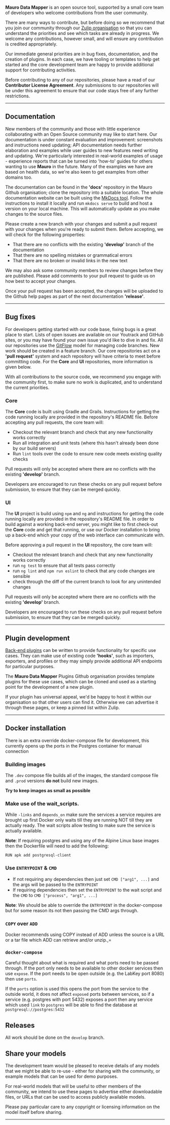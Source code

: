 **Mauro Data Mapper** is an open source tool, supported by a small core team of developers who welcome contributions from the user community. 

There are
many ways to contribute, but before doing so we recommend that you join our community through our
[Zulip organisation](https://maurodatamapper.zulipchat.com) so that you can understand the priorities and see which tasks are already in progress. We
welcome any contributions, however small, and will ensure any contribution is credited appropriately.

Our immediate general priorities are in bug fixes, documentation, and the creation of plugins. In each case, we have tooling or templates to help get
started and the core development team are happy to provide additional support for contributing activities.

Before contributing to any of our repositories, please have a read of our **Contributor License Agreement**. Any submissions to our repositories will
be under this agreement to ensure that our code stays free of any further restrictions.

---

## Documentation

New members of the community and those with little experience collaborating with an Open Source community may like to start here. Our documentation
is under constant evaluation and improvement: screenshots and instructions need updating; API documentation needs further elaboration and examples while
user guides to new features need writing and updating. We're particularly interested in real-world examples of usage - experience reports that can be
turned into 'how-to' guides for others wanting to use **Mauro** in the future. Many of the examples we have are based on health data, so we're also keen
to get examples from other domains too.

The documentation can be found in the **'docs'** repository in the Mauro Github organisation; clone the repository into a suitable location. The whole
documentation website can be built using the [MkDocs tool](https://www.mkdocs.org). Follow the instructions to install it locally and run
`mkdocs serve` to build and host a version on your local machine. This will automatically update as you make changes to the source files.

Please create a new branch with your changes and submit a pull request with your changes when you're ready to submit them. Before accepting, we will
check for the following properties:

- That there are no conflicts with the existing **'develop'** branch of the documentation
- That there are no spelling mistakes or grammatical errors
- That there are no broken or invalid links in the new text

We may also ask some community members to review changes before they are published. Please add comments to your pull request to guide us on how best
to accept your changes.

Once your pull request has been accepted, the changes will be uploaded to the Github help pages as part of the next documentation **'release'**.

---

## Bug fixes

For developers getting started with our code base, fixing bugs is a great place to start. Lists of open issues are available on our Youtrack and
GitHub sites, or you may have found your own issue you'd like to dive in and fix. All our repositories use
the [GitFlow](https://nvie.com/posts/a-successful-git-branching-model/) model for managing code branches. New work should be created in a feature
branch. Our core repositories act on a **'pull request'** system and each repository will have criteria to meet before committing code. For the **Core** and
**UI** repositories, more information is given below.

With all contributions to the source code, we recommend you engage with the community first, to make sure no work is duplicated, and to understand the
current priorities.

### Core

The **Core** code is built using Gradle and Grails. Instructions for getting the code running locally are provided in the repository's README file.
Before accepting any pull requests, the core team will:

- Checkout the relevant branch and check that any new functionality works correctly
- Run all integration and unit tests (where this hasn't already been done by our build servers)
- Run `lint` tools over the code to ensure new code meets existing quality checks

Pull requests will only be accepted where there are no conflicts with the existing **'develop'** branch.

Developers are encouraged to run these checks on any pull request before submission, to ensure that they can be merged quickly.

### UI

The **UI** project is build using `npm` and `ng` and instructions for getting the code running locally are provided in the repository's README file. In
order to build against a working back-end server, you might like to first check-out the **Core** code and get that running, or use our Docker
installation to bring up a back-end which your copy of the web interface can communicate with.

Before approving a pull request in the **UI** repository, the core team will:

- Checkout the relevant branch and check that any new functionality works correctly
- run `ng test` to ensure that all tests pass correctly
- run `ng lint` and `npm run eslint` to check that any code changes are sensible
- check through the diff of the current branch to look for any unintended changes

Pull requests will only be accepted where there are no conflicts with the existing **'develop'** branch.

Developers are encouraged to run these checks on any pull request before submission, to ensure that they can be merged quickly.

---

## Plugin development

[Back-end plugins](../../resources/architecture/#grails-plugins) can be written to provide functionality for specific use cases. They can make use of
existing code **'hooks'**, such as importers, exporters, and profiles or they may simply provide additional API endpoints for particular purposes. 

The **Mauro Data Mapper** Plugins Github organisation provides template plugins for these use cases, which can be cloned and used as a starting point 
for the development of a new plugin.  

If your plugin has universal appeal, we'd be happy to host it within our organisation so that other users can find it.  Otherwise we can advertise 
it through these pages, or keep a pinned list within Zulip.

---

## Docker installation

There is an extra override docker-compose file for development, this currently opens up the ports in the Postgres container for manual connection

### Building images

The `.dev` compose file builds all of the images,
the standard compose file and `.prod` versions **do not** build new images.


**Try to keep images as small as possible**

### Make use of the wait_scripts.

While `-links` and `depends_on` make sure the services a service requires are brought up first Docker only waits till they are running NOT till they
are actually ready.
The wait scripts allow testing to make sure the service is actually available.

**Note**: If requiring postgres and using any of the Alpine Linux base images then the Dockerfile  will need to add the following:

`RUN apk add postgresql-client`

### Use `ENTRYPOINT` & `CMD`

* If not requiring any dependencies then just set `CMD ["arg1", ...]` and the args will be passed to the `ENTRYPOINT`
* If requiring dependencies then set the `ENTRYPOINT` to the wait script and the `CMD` to `CMD ["process", "arg1", ...]`

**Note**: We should be able to override the `ENTRYPOINT` in the docker-compose but for some reason its not then passing the CMD args through.

### `COPY` over `ADD`

Docker recommends using COPY instead of ADD unless the source is a URL or a tar file which ADD can retrieve and/or unzip.,=

### `docker-compose`

Careful thought about what is required and what ports need to be passed through.
If the port only needs to be available to other docker services then use `expose`.
If the port needs to be open outside (e.g. the LabKey port 8080) then use `ports`.

If the `ports` option is used this opens the port from the service to the outside world,
it does not affect `exposed` ports between services, so if a service (e.g. postgres with port 5432) exposes a port
then any service which used `link` to `postgres` will be able to find the database at `postgresql://postgres:5432`

## Releases

All work should be done on the `develop` branch.

## Share your models

The development team would be pleased to receive details of any models that we might be able to re-use - either for sharing with the community,
or example models that can be used for demo purposes.

For real-world models that will be useful to other members of the community, we intend to use these pages to advertise either downloadable files, or
URLs that can be used to access publicly available models.

Please pay particular care to any copyright or licensing information on the model itself before sharing.   

---
<!--  LocalWords:  Zulip plugins Github MkDocs mkdocs Github Youtrack
 -->
<!--  LocalWords:  GitFlow npm eslint Plugin Github plugin
 -->
